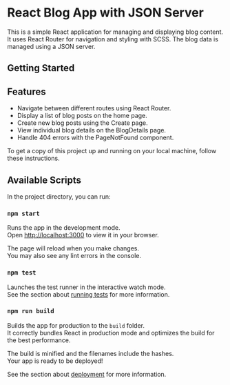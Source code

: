 # React Blog App with JSON Server

This is a simple React application for managing and displaying blog content. It uses React Router for navigation and styling with SCSS. The blog data is managed using a JSON server.

## Getting Started

## Features
- Navigate between different routes using React Router.
- Display a list of blog posts on the home page.
- Create new blog posts using the Create page.
- View individual blog details on the BlogDetails page.
- Handle 404 errors with the PageNotFound component.

To get a copy of this project up and running on your local machine, follow these instructions.

## Available Scripts

In the project directory, you can run:

### `npm start`

Runs the app in the development mode.\
Open [http://localhost:3000](http://localhost:3000) to view it in your browser.

The page will reload when you make changes.\
You may also see any lint errors in the console.

### `npm test`

Launches the test runner in the interactive watch mode.\
See the section about [running tests](https://facebook.github.io/create-react-app/docs/running-tests) for more information.

### `npm run build`

Builds the app for production to the `build` folder.\
It correctly bundles React in production mode and optimizes the build for the best performance.

The build is minified and the filenames include the hashes.\
Your app is ready to be deployed!

See the section about [deployment](https://facebook.github.io/create-react-app/docs/deployment) for more information.


